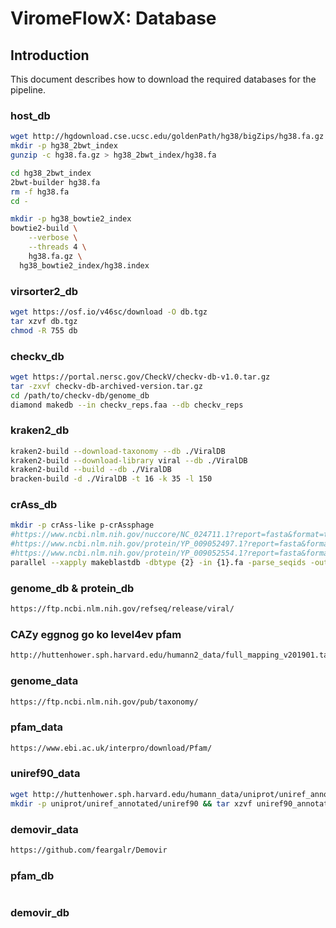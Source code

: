 # ViromeFlowX: Database

## Introduction

This document describes how to download the required databases for the pipeline.
<!-- TODO nf-core: Write this documentation describing your workflow's databses -->

### host_db

```bash
wget http://hgdownload.cse.ucsc.edu/goldenPath/hg38/bigZips/hg38.fa.gz
mkdir -p hg38_2bwt_index
gunzip -c hg38.fa.gz > hg38_2bwt_index/hg38.fa

cd hg38_2bwt_index
2bwt-builder hg38.fa
rm -f hg38.fa
cd -

mkdir -p hg38_bowtie2_index
bowtie2-build \
	--verbose \
	--threads 4 \
	hg38.fa.gz \
  hg38_bowtie2_index/hg38.index
```

### virsorter2_db

```bash
wget https://osf.io/v46sc/download -O db.tgz
tar xzvf db.tgz
chmod -R 755 db
```

### checkv_db

```bash
wget https://portal.nersc.gov/CheckV/checkv-db-v1.0.tar.gz
tar -zxvf checkv-db-archived-version.tar.gz 
cd /path/to/checkv-db/genome_db 
diamond makedb --in checkv_reps.faa --db checkv_reps
```

### kraken2_db

```bash
kraken2-build --download-taxonomy --db ./ViralDB
kraken2-build --download-library viral --db ./ViralDB
kraken2-build --build --db ./ViralDB
bracken-build -d ./ViralDB -t 16 -k 35 -l 150
```

### crAss_db

```bash
mkdir -p crAss-like p-crAssphage
#https://www.ncbi.nlm.nih.gov/nuccore/NC_024711.1?report=fasta&format=text
#https://www.ncbi.nlm.nih.gov/protein/YP_009052497.1?report=fasta&format=text
#https://www.ncbi.nlm.nih.gov/protein/YP_009052554.1?report=fasta&format=text
parallel --xapply makeblastdb -dbtype {2} -in {1}.fa -parse_seqids -out {1}/{1} ::: p-crAssphage crAss-like ::: nucl prot
```

### genome_db & protein_db

```bash
https://ftp.ncbi.nlm.nih.gov/refseq/release/viral/
```

### CAZy eggnog go ko level4ev pfam

```bash
http://huttenhower.sph.harvard.edu/humann2_data/full_mapping_v201901.tar.gz
```

### genome_data

```bash
https://ftp.ncbi.nlm.nih.gov/pub/taxonomy/
```

### pfam_data

```bash
https://www.ebi.ac.uk/interpro/download/Pfam/
```

### uniref90_data

```bash
wget http://huttenhower.sph.harvard.edu/humann_data/uniprot/uniref_annotated/uniref90_annotated_v201901.tar.gz
mkdir -p uniprot/uniref_annotated/uniref90 && tar xzvf uniref90_annotated_v201901.tar.gz -C uniprot/uniref_annotated/uniref90
```

### demovir_data

```bash
https://github.com/feargalr/Demovir
```

### pfam_db

```bash

```

### demovir_db

```bash

```
